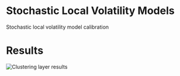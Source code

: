 # Stochastic Local Volatility Models
Stochastic local volatility model calibration

# Results

![Clustering layer results](Results/ClusteringResults.png)
